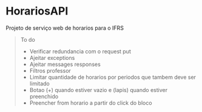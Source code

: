 # HorariosAPI
Projeto de serviço web de horarios para o IFRS

> To do
  > - Verificar redundancia com o request put
  > - Ajeitar exceptions
  > - Ajeitar messages responses
  > - Filtros professor
  > - Limitar quantidade de horarios por periodos que tambem deve ser limitado
  > - Botao (+) quando estiver vazio e (lapis) quando estiver preenchido
  > - Preencher from horario a partir do click do bloco

 